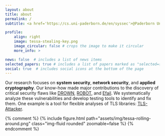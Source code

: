 ```yaml
---
layout: about
title: about
permalink: /
subtitle: <a href='https://cs.uni-paderborn.de/en/syssec'>@Paderborn University</a>

profile:
    align: right
    image: tessa-stealing-key.png
    image_circular: false # crops the image to make it circular
    more_info: >

news: false  # includes a list of news items
selected_papers: true # includes a list of papers marked as "selected={true}"
social: true  # includes social icons at the bottom of the page
---
```


Our research focuses on **system security**, **network security**, and **applied cryptography**.
Our know-how made major cont­ri­bu­ti­ons to the dis­co­very of critical se­cu­ri­ty flaws like [DROWN](https://drownattack.com/), [ROBOT](https://www.robotattack.org/), and [Efail](https://efail.de/).
We sys­te­ma­ti­cal­ly ana­ly­ze these vul­nerabi­li­ties and de­ve­lop tes­ting tools to iden­ti­fy and fix them.
One example is a tool for flexible analyses of TLS libraries: [TLS-Attacker](https://github.com/RUB-NDS/TLS-Attacker).

{% comment %}
{% include figure.html path="assets/img/tessa-rolling-around.png" class="img-fluid rounded" zoomable=false %}
{% endcomment %}
